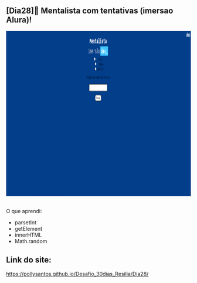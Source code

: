 ## [Dia28]🔘 Mentalista com tentativas (imersao Alura)!

<div align="center">
  <img height="450em" src= ./alura.png>
</div>

##

O que aprendi:

- parsetInt
- getElement
- innerHTML
- Math.random

## Link do site:
https://pollysantos.github.io/Desafio_30dias_Resilia/Dia28/
